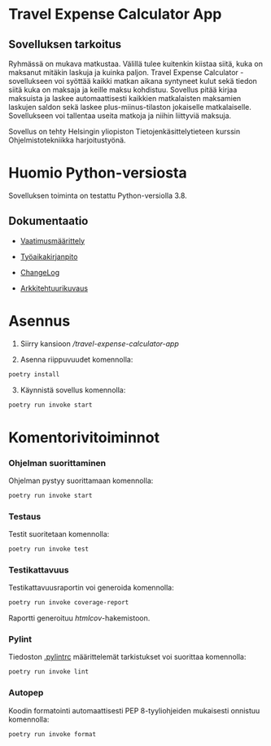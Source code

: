 # Travel Expense Calculator App

## Sovelluksen tarkoitus

Ryhmässä on mukava matkustaa. Välillä tulee kuitenkin kiistaa siitä, kuka on maksanut mitäkin laskuja ja kuinka paljon. Travel Expense Calculator -sovellukseen voi syöttää kaikki matkan aikana syntyneet kulut sekä tiedon siitä kuka on maksaja ja keille maksu kohdistuu. Sovellus pitää kirjaa maksuista ja laskee automaattisesti kaikkien matkalaisten maksamien laskujen saldon sekä laskee plus-miinus-tilaston jokaiselle matkalaiselle. Sovellukseen voi tallentaa useita matkoja ja niihin liittyviä maksuja.

Sovellus on tehty Helsingin yliopiston Tietojenkäsittelytieteen kurssin Ohjelmistotekniikka harjoitustyönä.

# Huomio Python-versiosta

Sovelluksen toiminta on testattu Python-versiolla 3.8. 

## Dokumentaatio

- [Vaatimusmäärittely](./travel-expense-calculator-app/dokumentaatio/vaatimusmaarittely.md)

- [Työaikakirjanpito](./travel-expense-calculator-app/dokumentaatio/tuntikirjanpito.md)

- [ChangeLog](./travel-expense-calculator-app/dokumentaatio/changelog.md)

- [Arkkitehtuurikuvaus](./travel-expense-calculator-app/dokumentaatio/arkkitehtuuri.md)


# Asennus

1. Siirry kansioon */travel-expense-calculator-app*

2. Asenna riippuvuudet komennolla:

```bash
poetry install
```

3. Käynnistä sovellus komennolla:

```bash
poetry run invoke start
```

# Komentorivitoiminnot

### Ohjelman suorittaminen

Ohjelman pystyy suorittamaan komennolla:

```bash
poetry run invoke start
```

### Testaus

Testit suoritetaan komennolla:

```bash
poetry run invoke test
```

### Testikattavuus

Testikattavuusraportin voi generoida komennolla:

```bash
poetry run invoke coverage-report
```

Raportti generoituu *htmlcov*-hakemistoon.

### Pylint

Tiedoston [.pylintrc](./travel-expense-calculator-app/.pylintrc) määrittelemät tarkistukset voi suorittaa komennolla:

```bash
poetry run invoke lint
```

### Autopep

Koodin formatointi automaattisesti PEP 8-tyyliohjeiden mukaisesti onnistuu komennolla:

```bash
poetry run invoke format
```

